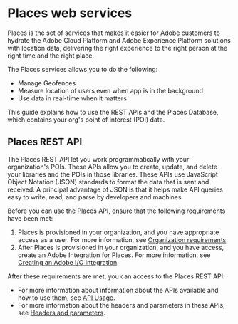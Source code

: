 # Places web services

Places is the set of services that makes it easier for Adobe customers to hydrate the Adobe Cloud Platform and Adobe Experience Platform solutions with location data, delivering the right experience to the right person at the right time and the right place.

The Places services allows you to do the following:

* Manage Geofences
* Measure location of users even when app is in the background
* Use data in real-time when it matters

This guide explains how to use the REST APIs and the Places Database, which contains your org's point of interest \(POI\) data.

## Places REST API

The Places REST API let you work programmatically with your organization's POIs. These APIs allow you to create, update, and delete your libraries and the POIs in those libraries. These APIs use JavaScript Object Notation \(JSON\) standards to format the data that is sent and received. A principal advantage of JSON is that it helps make API queries easy to write, read, and parse by developers and machines.

Before you can use the Places API, ensure that the following requirements have been met:

1. Places is provisioned in your organization, and you have appropriate access as a user.  For more information, see [Organization requirements](https://launch.gitbook.io/places-services-by-adobe-documentation/places-database-management/places-rest-apis/organizational-requirements).
2. After Places is provisioned in your organization, and you have access, create an Adobe Integration for Places.  For more information, see [Creating an Adobe I/O Integration](https://launch.gitbook.io/places-services-by-adobe-documentation/places-database-management/places-rest-apis/adobe-i-o-integration).

After these requirements are met, you can access to the Places REST API. 

* For more information about information about the APIs available and how to use them, see [API Usage](https://launch.gitbook.io/places-services-by-adobe-documentation/places-database-management/api-usage). 
* For more information about the headers and parameters in these APIs, see [Headers and parameters](https://launch.gitbook.io/places-services-by-adobe-documentation/places-rest-apis/api-usage/headers-and-parameters).



